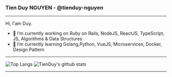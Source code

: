 ### Tien Duy NGUYEN - @tienduy-nguyen
---

Hi, I'am Duy.

- 🔭 I’m currently working on Ruby on Rails, NodeJS, ReactJS, TypeScript, JS, Algorithms & Data Structures
- 🌱 I’m currently learning Golang,Python, VueJS, Microservices, Docker, Design Pattern

---
![Top Langs](https://github-readme-stats.vercel.app/api/top-langs/?username=tienduy-nguyen&theme=dracula&count_private=true&langs_count=12&hide=html,css,scss,TSQL,VBA)
![TienDuy's github stats](https://github-readme-stats.vercel.app/api?username=tienduy-nguyen&show_icons=true&count_private=true&line_height=40&theme=dracula)

---
<!--
**tienduy-nguyen/tienduy-nguyen** is a ✨ _special_ ✨ repository because its `README.md` (this file) appears on your GitHub profile.
[![Top Langs](https://github-readme-stats.vercel.app/api/top-langs/?username=tienduy-nguyen&theme=dracula)](https://github.com/tienduy-nguyen/tienduy-nguyen)
![Top Langs](https://github-readme-stats.vercel.app/api/top-langs/?username=tienduy-nguyen&theme=dracula&count_private=true)

![Top Langs](https://github-readme-stats.vercel.app/api/top-langs/?username=tienduy-nguyen&theme=dracula&count_private=true&langs_count=12&hide=html,css,scss,TSQL,VBA)

Here are some ideas to get you started:

- 🔭 I’m currently working on ...
- 🌱 I’m currently learning ...
- 👯 I’m looking to collaborate on ...
- 🤔 I’m looking for help with ...
- 💬 Ask me about ...
- 📫 How to reach me: ...
- 😄 Pronouns: ...
- ⚡ Fun fact: ...
-->
